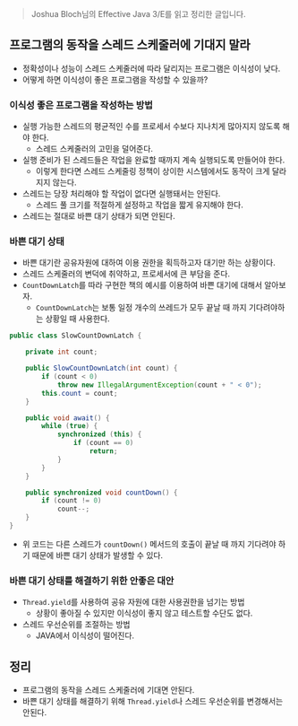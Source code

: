 > Joshua Bloch님의 Effective Java 3/E를 읽고 정리한 글입니다.
> 

## 프로그램의 동작을 스레드 스케줄러에 기대지 말라

- 정확성이나 성능이 스레드 스케줄러에 따라 달리지는 프로그램은 이식성이 낮다.
- 어떻게 하면 이식성이 좋은 프로그램을 작성할 수 있을까?

### 이식성 좋은 프로그램을 작성하는 방법

- 실행 가능한 스레드의 평균적인 수를 프로세서 수보다 지나치게 많아지지 않도록 해야 한다.
    - 스레드 스케줄러의 고민을 덜어준다.
- 실행 준비가 된 스레드들은 작업을 완료할 때까지 계속 실행되도록 만들어야 한다.
    - 이렇게 한다면 스레드 스케줄링 정책이 상이한 시스템에서도 동작이 크게 달라지지 않는다.
- 스레드는 당장 처리해야 할 작업이 없다면 실행돼서는 안된다.
    - 스레드 풀 크기를 적절하게 설정하고 작업을 짧게 유지해야 한다.
- 스레드는 절대로 바쁜 대기 상태가 되면 안된다.

### 바쁜 대기 상태

- 바쁜 대기란 공유자원에 대하여 이용 권한을 획득하고자 대기만 하는 상황이다.
- 스레드 스케줄러의 변덕에 취약하고, 프로세서에 큰 부담을 준다.
- `CountDownLatch`를 따라 구현한 책의 예시를 이용하여 바쁜 대기에 대해서 알아보자.
    - `CountDownLatch`는 보통 일정 개수의 쓰레드가 모두 끝날 때 까지 기다려야하는 상황일 때 사용한다.

```java
public class SlowCountDownLatch {

    private int count;

    public SlowCountDownLatch(int count) {
        if (count < 0)
            throw new IllegalArgumentException(count + " < 0");
        this.count = count;
    }

    public void await() {
        while (true) {
            synchronized (this) {
                if (count == 0)
                    return;
            }
        }
    }

    public synchronized void countDown() {
        if (count != 0)
            count--;
    }
}
```

- 위 코드는 다른 스레드가 `countDown()` 메서드의 호출이 끝날 때 까지 기다려야 하기 때문에 바쁜 대기 상태가 발생할 수 있다.

### 바쁜 대기 상태를 해결하기 위한 안좋은 대안

- `Thread.yield`를 사용하여 공유 자원에 대한 사용권한을 넘기는 방법
    - 상황이 좋아질 수 있지만 이식성이 좋지 않고 테스트할 수단도 없다.
- 스레드 우선순위를 조절하는 방법
    - JAVA에서 이식성이 떨어진다.
    

## 정리

- 프로그램의 동작을 스레드 스케줄러에 기대면 안된다.
- 바쁜 대기 상태를 해결하기 위해 `Thread.yield`나 스레드 우선순위를 변경해서는 안된다.